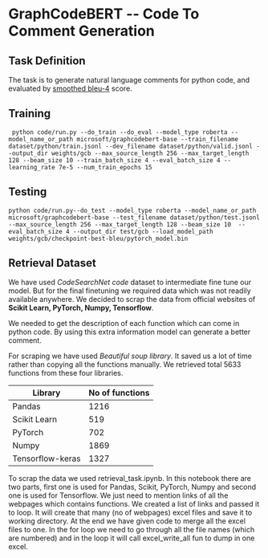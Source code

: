 # GraphCodeBERT -- Code To Comment Generation

## Task Definition

The task is to generate natural language comments for python code, and evaluated by [smoothed bleu-4](https://www.aclweb.org/anthology/C04-1072.pdf) score.

## Training

```shell
 python code/run.py --do_train --do_eval --model_type roberta --model_name_or_path microsoft/graphcodebert-base --train_filename dataset/python/train.jsonl --dev_filename dataset/python/valid.jsonl --output_dir weights/gcb --max_source_length 256 --max_target_length 128 --beam_size 10 --train_batch_size 4 --eval_batch_size 4 --learning_rate 7e-5 --num_train_epochs 15
```

## Testing 

```shell
python code/run.py--do_test --model_type roberta --model_name_or_path microsoft/graphcodebert-base --test_filename dataset/python/test.jsonl --max_source_length 256 --max_target_length 128 --beam_size 10  --eval_batch_size 4 --output_dir test/gcb --load_model_path weights/gcb/checkpoint-best-bleu/pytorch_model.bin
```

## Retrieval Dataset
We have used *CodeSearchNet code* dataset to intermediate fine tune our model. But for the final finetuning we required data which was not readily available anywhere. We decided to scrap the data from official websites of **Scikit Learn, PyTorch, Numpy, Tensorflow**. 

We needed to get the description of each function which can come in python code. By using this extra information model can generate a better comment. 

For scraping we have used *Beautiful soup library*. It saved us a lot of time rather than copying all the functions manually. We retrieved total 5633 functions from these four libraries. 

| Library | No of functions |
|------------|------------------|
| Pandas | 1216
|Scikit Learn | 519 |
|PyTorch| 702|
|Numpy|1869|
|Tensorflow-keras|1327|

To scrap the data we used retrieval_task.ipynb. In this notebook there are two parts, first one is used for Pandas, Scikit, PyTorch, Numpy and second one is used for Tensorflow. We just need to mention links of all the webpages which contains functions. We created a list of links and passed it to loop. It will create that many (no of webpages) excel files and save it to working directory. At the end we have given code to merge all the excel files to one. In the for loop we need to go through all the file names (which are numbered) and in the loop it will call excel_write_all fun to dump in one excel.
